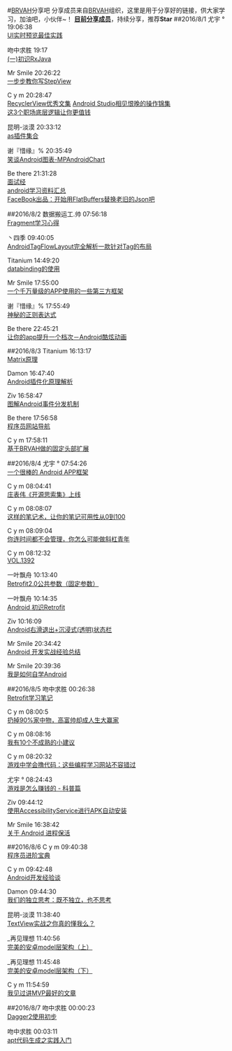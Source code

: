#[BRVAH](https://github.com/CymChad/BaseRecyclerViewAdapterHelper)分享吧
分享成员来自[BRVAH](https://github.com/CymChad/BaseRecyclerViewAdapterHelper)组织，这里是用于分享好的链接，供大家学习，加油吧，小伙伴~！
**[目前分享成员](https://github.com/CymChad/BRVAHST/blob/master/Member.md)**，持续分享，推荐**Star**
##2016/8/1
尤宇 °  19:06:38  
[UI实时预览最佳实践](http://mp.weixin.qq.com/s?__biz=MzA5NTEzNTU4MA==&mid=2649171149&idx=1&sn=9b760760b7788a3bd71407f35ed9b367&scene=23&srcid=0730E7d7P5qPUVSFSMCmbOpl#rd)

吻中求胜  19:17  
[(一)初识RxJava](http://www.jianshu.com/p/dba206afe34f)

Mr Smile  20:26:22  
[一步步教你写StepView](http://share.weiyun.com/500c944623e293a5ef61b57ea7d3371c)

C y m  20:28:47  
[RecyclerView优秀文集](https://github.com/CymChad/CymChad.github.io)
[Android Studio相见恨晚的操作锦集](http://www.jianshu.com/p/bc8f6bfe12c6?utm_campaign=haruki&utm_content=note&utm_medium=reader_share&utm_source=qq)  
[这3个职场底层逻辑让你更值钱](http://note.youdao.com/share/?id=ea954709f28d112fd1aae175cf9bfd59&type=note)

昆明-淡漠  20:33:12  
[as插件集合](http://mp.weixin.qq.com/s?__biz=MzI3MDE0NzYwNA==&mid=2651433634&idx=1&sn=e5f65d8a0a2b85f7c22d8ccd4cf96a39&scene=23&srcid=0721vQcDls3Ak34dZY1y3h7o#rd)

 谢『惜缘』%  20:35:49  
[笑谈Android图表-MPAndroidChart](http://url.cn/2AcLZeK)

Be there  21:31:28  
[面试经](http://www.diycode.cc/topics/165)  
[android学习资料汇总](https://github.com/Freelander/Android_Data)  
[FaceBook出品：开始用FlatBuffers替换老旧的Json吧](http://www.jianshu.com/p/48e1511fcb4a)  

##2016/8/2
数据搬运工.帅  07:56:18  
[Fragment学习心得](http://blog.csdn.net/qq_27965461/article/details/52088723)

丶四季  09:40:05  
[AndroidTagFlowLayout完全解析一款针对Tag的布局](http://blog.csdn.net/lmj623565791/article/details/48393217)

Titanium  14:49:20  
[databinding的使用](http://blog.zhaiyifan.cn/2016/06/16/android-new-project-from-0-p7/)

Mr Smile  17:55:00  
[一个千万量级的APP使用的一些第三方框架](http://www.jianshu.com/p/dc8c05cf693d?utm_campaign=haruki&utm_content=note&utm_medium=reader_share&utm_source=qq)

 谢『惜缘』%  17:55:49  
[神秘的正则表达式](http://blog.csdn.net/xiehuimx/article/details/52083751)

Be there  22:45:21  
[让你的app提升一个档次－Android酷炫动画](http://www.jianshu.com/p/356619fe64d5?utm_campaign=haruki&utm_content=note&utm_medium=reader_share&utm_source=qq)

##2016/8/3
Titanium  16:13:17  
[Matrix原理](https://github.com/GcsSloop/AndroidNote/blob/master/CustomView/Advance/%5B09%5DMatrix_Basic.md#about)

Damon   16:47:40  
[Android插件化原理解析](http://weishu.me/2016/01/28/understand-plugin-framework-overview/)

Ziv  16:58:47  
[图解Android事件分发机制](http://www.jianshu.com/p/e99b5e8bd67b)

Be there  17:56:58  
[程序员网站导航](http://www.jikedaohang.com/index.html)

C y m  17:58:11  
[基于BRVAH做的固定头部扩展](https://github.com/oubowu/PinnedSectionItemDecoration)

##2016/8/4
尤宇 °  07:54:26  
[一个很棒的 Android APP框架](http://mp.weixin.qq.com/s?__biz=MzI0MjE3OTYwMg==&mid=2649547726&idx=1&sn=18b43f3a399652f9acbb7ca2b8c1d687&scene=23&srcid=08043i9edVseblEHLPMl0iFr#rd)

C y m  08:04:41  
[庄表伟《开源思索集》上线](http://www.jianshu.com/p/e5c5af1e45dc?utm_campaign=haruki&utm_content=note&utm_medium=reader_share&utm_source=qq)

C y m  08:08:07  
[这样的笔记术，让你的笔记可用性从0到100](http://www.jianshu.com/p/ada69de84aac?utm_campaign=haruki&utm_content=note&utm_medium=reader_share&utm_source=qq)

C y m  08:09:04  
[你连时间都不会管理，你怎么可能做斜杠青年](http://www.jianshu.com/p/fb0506fd021c?utm_campaign=haruki&utm_content=note&utm_medium=reader_share&utm_source=qq)

C y m  08:12:32   
[VOL.1392](http://m.wufazhuce.com/one/1417)

一叶飘舟  10:13:40  
[Retrofit2.0公共参数（固定参数）](http://blog.csdn.net/jdsjlzx/article/details/52063950)

一叶飘舟  10:14:35   
[ Android 初识Retrofit](http://blog.csdn.net/jdsjlzx/article/details/52015347)

Ziv  10:16:09  
[Android右滑退出+沉浸式(透明)状态栏](http://www.jianshu.com/p/7dcfd243b1df)

Mr Smile  20:34:42  
[Android 开发实战经验总结](http://www.jianshu.com/p/4f152bc8f4f3?utm_campaign=haruki&utm_content=note&utm_medium=reader_share&utm_source=qq)

Mr Smile  20:39:36  
[我是如何自学Android](http://www.jianshu.com/p/874ff12a4c01?utm_campaign=haruki&utm_content=note&utm_medium=reader_share&utm_source=qq)

##2016/8/5
吻中求胜  00:26:38  
[Retrofit学习笔记](http://www.jianshu.com/p/93e5ac364227?utm_campaign=haruki&utm_content=note&utm_medium=reader_share&utm_source=qq)

C y m  08:00:5  
[扔掉90%家中物，高富帅却成人生大赢家](http://mp.weixin.qq.com/s?__biz=MzI4MjE3OTIzOA==&mid=2651124164&idx=1&sn=390fd3a247213cdcf74202470315b394&scene=4#wechat_redirect)

C y m  08:08:16  
[我有10个不成熟的小建议](http://mp.weixin.qq.com/s?__biz=MzAwNDIyMTE3Ng==&mid=2651301345&idx=1&sn=6cece91de1ed129bd9487b22875bfe91&scene=0#wechat_redirect)

C y m  08:20:32  
[游戏中学会撸代码：这些编程学习网站不容错过](http://mp.weixin.qq.com/s?__biz=MjM5OTM0MzIwMQ==&mid=2652547013&idx=3&sn=afa9b03fc43456fd2ef01cbae91eb1e6&scene=0#wechat_redirect)

尤宇 °  08:24:43  
[游戏是怎么赚钱的 - 科普篇](http://mp.weixin.qq.com/s?__biz=MzI0MjA1Mjg2Ng==&mid=401577843&idx=1&sn=3ac778e79d50c8a3a142362c0f243da8&scene=23&srcid=08050ucylUIV6KNzR5OXLrVl#rd)

Ziv  09:44:12  
[使用AccessibilityService进行APK自动安装](http://url.cn/2FnDd37)

Mr Smile  16:38:42  
[关于 Android 进程保活](http://www.jianshu.com/p/63aafe3c12af?utm_campaign=haruki&utm_content=note&utm_medium=reader_share&utm_source=qq)

##2016/8/6
C y m  09:40:38   
[程序员进阶宝典](http://www.jianshu.com/p/88cc0e0b9b18?utm_campaign=haruki&utm_content=note&utm_medium=reader_share&utm_source=qq)

C y m  09:42:48  
[Android开发经验谈](http://www.jianshu.com/p/d6611c8bd45c?utm_campaign=haruki&utm_content=note&utm_medium=reader_share&utm_source=qq)

Damon   09:44:30  
[我们的独立思考：既不独立，也不思考](http://mp.weixin.qq.com/s?__biz=MzA5ODI5NTI5OQ==&mid=2651673109&idx=1&sn=06902aa2a5db93033c9114462bb51c9a&scene=2&srcid=0729XVG8BJMvrk0lK3eKezu3&from=timeline&isappinstalled=0#wechat_redirect)

昆明-淡漠  11:38:40  
[TextView实战之你真的懂我么？](http://blog.csdn.net/sdkfjksf/article/details/51317204)

_再见理想  11:40:56  
[完美的安卓model层架构（上）](http://blog.piasy.com/2016/05/06/Perfect-Android-Model-Layer/?utm_source=tuicool&amp;utm_medium=referral)

_再见理想  11:45:48  
[完美的安卓model层架构（下）](http://blog.piasy.com/2016/05/12/Perfect-Android-Model-Layer-2/)

C y m  11:54:59  
[我见过讲MVP最好的文章](http://hannesdorfmann.com/android/mosby-playbook)

##2016/8/7
吻中求胜  00:00:23  
[Dagger2使用初步](http://www.cnblogs.com/zhuyp1015/p/5119727.html)

吻中求胜  00:03:11  
[apt代码生成之实践入门](http://www.tuicool.com/articles/Rremym)
